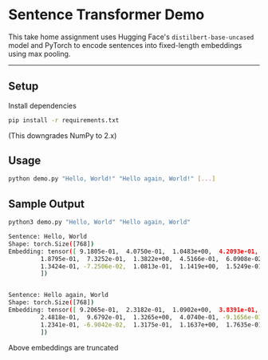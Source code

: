 # Sentence Transformer Demo

This take home assignment uses Hugging Face's <code>distilbert-base-uncased</code> model and PyTorch to encode sentences into fixed-length embeddings using max pooling.

---

## Setup

Install dependencies

```bash
pip install -r requirements.txt
```

(This downgrades NumPy to 2.x)

## Usage

```bash
python demo.py "Hello, World!" "Hello again, World!" [...]
```

## Sample Output

```bash
python3 demo.py "Hello, World" "Hello again, World"

Sentence: Hello, World
Shape: torch.Size([768])
Embedding: tensor([ 9.1805e-01,  4.0750e-01,  1.0483e+00,  4.2093e-01,  4.3696e-01,
         1.8795e-01,  7.3252e-01,  1.3822e+00,  4.5166e-01,  6.0908e-02,
         1.3424e-01, -7.2506e-02,  1.0813e-01,  1.1419e+00,  1.5249e-01,
         ])


Sentence: Hello again, World
Shape: torch.Size([768])
Embedding: tensor([ 9.2065e-01,  2.3182e-01,  1.0902e+00,  3.8391e-01,  4.5512e-01,
         2.4818e-01,  9.6792e-01,  1.3265e+00,  4.0740e-01, -9.1656e-03,
         1.2341e-01, -6.9042e-02,  1.3175e-01,  1.1637e+00,  1.7635e-01,
         ])
```

Above embeddings are truncated
